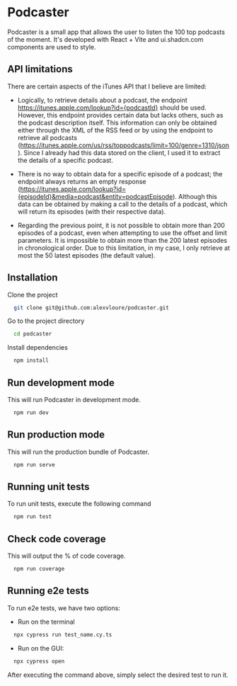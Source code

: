 

# Podcaster
Podcaster is a small app that allows the user to listen the 100 top podcasts of the moment. It's developed with React + Vite and ui.shadcn.com components are used to style.

## API limitations

There are certain aspects of the iTunes API that I believe are limited:

- Logically, to retrieve details about a podcast, the endpoint https://itunes.apple.com/lookup?id={podcastId} should be used. However, this endpoint provides certain data but lacks others, such as the podcast description itself. This information can only be obtained either through the XML of the RSS feed or by using the endpoint to retrieve all podcasts (https://itunes.apple.com/us/rss/toppodcasts/limit=100/genre=1310/json). Since I already had this data stored on the client, I used it to extract the details of a specific podcast.

- There is no way to obtain data for a specific episode of a podcast; the endpoint always returns an empty response (https://itunes.apple.com/lookup?id={episodeId}&media=podcast&entity=podcastEpisode). Although this data can be obtained by making a call to the details of a podcast, which will return its episodes (with their respective data).

- Regarding the previous point, it is not possible to obtain more than 200 episodes of a podcast, even when attempting to use the offset and limit parameters. It is impossible to obtain more than the 200 latest episodes in chronological order. Due to this limitation, in my case, I only retrieve at most the 50 latest episodes (the default value).

## Installation

Clone the project

```bash
  git clone git@github.com:alexvloure/podcaster.git
```

Go to the project directory

```bash
  cd podcaster
```

Install dependencies

```bash
  npm install
```
## Run development mode

This will run Podcaster in development mode.

```bash
  npm run dev
```
## Run production mode

This will run the production bundle of Podcaster.

```bash
  npm run serve
```

## Running unit tests

To run unit tests, execute the following command

```bash
  npm run test
```


## Check code coverage

This will output the % of code coverage.

```bash
  npm run coverage
```


## Running e2e tests

To run e2e tests, we have two options:

- Run on the terminal
```bash
  npx cypress run test_name.cy.ts
```
- Run on the GUI:
```bash
  npx cypress open
```
After executing the command above, simply select the desired test to run it.
